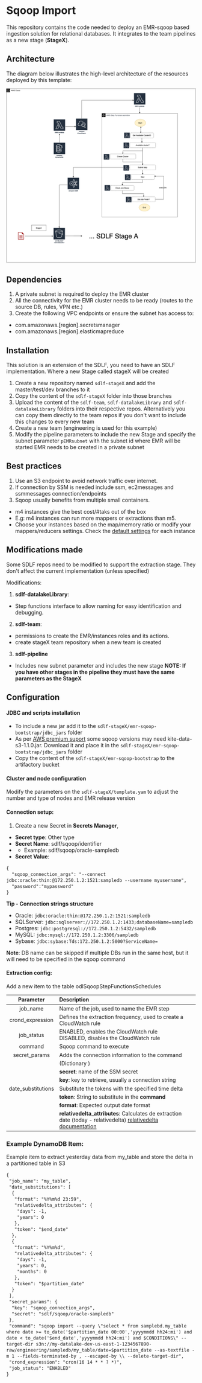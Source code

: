 # Sqoop Import
This repository contains the code needed to deploy an EMR-sqoop based ingestion solution for relational databases. 
It integrates to the team pipelines as a new stage (**StageX**).

## Architecture
The diagram below illustrates the high-level architecture of the resources deployed by this template:

![StageX Architecture](docs/Architecture.png)


## Dependencies 
1. A private subnet is required to deploy the EMR cluster
2. All the connectivity for the EMR cluster needs to be ready (routes to the source DB, rules, VPN etc.)
3. Create the following VPC endpoints or ensure the subnet has access to:
* com.amazonaws.[region].secretsmanager
* com.amazonaws.[region].elasticmapreduce


## Installation
This solution is an extension of the SDLF, you need to have an SDLF implementation.
Where a new Stage called stageX will be created
1. Create a new repository named `sdlf-stageX` and add the master/test/dev branches to it
2. Copy the content of the `sdlf-stageX` folder into those branches
3. Upload the content of the `sdlf-team`, `sdlf-datalakeLibrary` and `sdlf-datalakeLibrary` folders  into their respective repos. Alternatively you can copy them directly to the team repos if you don't want to include this changes to every new team
4. Create a new team (engineering is used for this example)
5. Modify the pipeline parameters to include the new Stage and specify the subnet parameter `pEMRsubnet` with the subnet id where EMR will be started
EMR needs to be created in a private subnet


## Best practices
1. Use an S3 endpoint to avoid network traffic over internet.
2. If connection by SSM is needed include ssm, ec2messages and ssmmessages connection/endpoints
3. Sqoop usually benefits from multiple small containers. 
* m4 instances give the best cost/#taks out of the box
* E.g: m4 instances can run more mappers or extractions than m5.
* Choose your instances based on the map/memory ratio or modify your mappers/reducers settings. Check the [default settings](https://docs.aws.amazon.com/emr/latest/ReleaseGuide/emr-hadoop-task-config.html)  for each instance

## Modifications made
Some SDLF repos need to be modified to support the extraction stage. 
They don't affect the current implementation (unless specified) 

Modifications:
1. **sdlf-datalakeLibrary**: 
* Step functions interface to allow naming for easy identification and debugging.
2. **sdlf-team**: 
* permissions to create the EMR/instances roles and its actions.
* create stageX team repository when a new team is created
3. **sdlf-pipeline**
* Includes new subnet parameter and includes the new stage 
**NOTE: If you have other stages in the pipeline they must have the same parameters as the StageX**


## Configuration 

#### JDBC and scripts installation

* To include a new jar add it to the `sdlf-stageX/emr-sqoop-bootstrap/jdbc_jars` folder
* As per [AWS premium suport](https://aws.amazon.com/premiumsupport/knowledge-center/unknown-dataset-uri-pattern-sqoop-emr/) some sqoop versions may need kite-data-s3-1.1.0.jar. Download it and place it in the `sdlf-stageX/emr-sqoop-bootstrap/jdbc_jars` folder
* Copy the content of the `sdlf-stageX/emr-sqoop-bootstrap` to the artifactory bucket 

#### Cluster and node configuration
Modify the parameters on the `sdlf-stageX/template.yam` to adjust the number and type of nodes and EMR release version

#### Connection setup:
1. Create a new Secret in **Secrets Manager**,
* **Secret type**: Other type
* **Secret Name**: sdlf/sqoop/identifier
* * Example: sdlf/sqoop/oracle-sampledb
* **Secret Value**: 
```
{
  "sqoop_connection_args": "--connect jdbc:oracle:thin:@172.250.1.2:1521:sampledb --username myusername",
  "password":"mypassword"
}
```


**Tip - Connection strings structure**

* Oracle: `jdbc:oracle:thin:@172.250.1.2:1521:sampledb`
* SQLServer: `jdbc:sqlserver://172.250.1.2:1433;databaseName=sampledb`
* Postgres: `jdbc:postgresql://172.250.1.2:5432/sampledb`
* MySQL: `jdbc:mysql://172.250.1.2:3306/sampledb`
* Sybase: `jdbc:sybase:Tds:172.250.1.2:5000?ServiceName=`


**Note**: DB name can be skipped if multiple DBs run in the same host, but it will need to be specified in the sqoop command



#### Extraction config:
Add a new item to the table odlSqoopStepFunctionsSchedules

| **Parameter**     | **Description**   |
| :-------------: |:-------------|
| job_name             | Name of the job, used to name the EMR step |
| crond_expression     | Defines the extraction frequency, used to create a CloudWatch rule |
| job_status     | ENABLED, enables the CloudWatch rule<br>DISABLED, disables the CloudWatch rule |
| command      | Sqoop command to execute  
| secret_params | Adds the connection information to the command  
| | (Dictionary )
|               |      **secret**: name of the SSM secret 
|               |      **key**: key to retrieve, usually a connection string |
| date_substitutions | Substitute the tokens with the specified time delta     |
|               |**token**: String to substitute in the **command**  |
|               |**format**: Expected output date format |
|               |**relativedelta_attributes**: Calculates de extraction date (today - relativedelta)  [relativedelta documentation](https://dateutil.readthedocs.io/en/stable/relativedelta.html)  |





### Example DynamoDB Item:
Example item to extract yesterday data from my_table and store the delta in a partitioned table in S3
```
{
 "job_name": "my_table",
 "date_substitutions": [
  {
   "format": "%Y%m%d 23:59",
   "relativedelta_attributes": {
    "days": -1,
    "years": 0
   },
   "token": "$end_date"
  },
  {
   "format": "%Y%m%d",
   "relativedelta_attributes": {
    "days": -1,
    "years": 0,
    "months": 0
   },
   "token": "$partition_date"
  }
 ],
 "secret_params": {
  "key": "sqoop_connection_args",
  "secret": "sdlf/sqoop/oracle-sampledb"
 },
 "command": "sqoop import --query \"select * from samplebd.my_table where date >= to_date('$partition_date 00:00','yyyymmdd hh24:mi') and date < to_date('$end_date','yyyymmdd hh24:mi') and $CONDITIONS\" --target-dir s3n://my-datalake-dev-us-east-1-1234567890-raw/engineering/sampledb/my_table/date=$partition_date --as-textfile -m 1 --fields-terminated-by , --escaped-by \\ --delete-target-dir",
 "crond_expression": "cron(16 14 * * ? *)",
 "job_status": "ENABLED"
}
```


